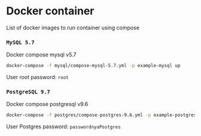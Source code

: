 # Docker container

List of docker images to run container using compose

### `MySQL 5.7`

Docker compose mysql v5.7 

```bash
docker-compose -f mysql/compose-mysql-5.7.yml -p example-mysql up
```

User root password: `root`

### `PostgreSQL 9.7`

Docker compose postgresql v9.6

```bash
docker-compose -f postgres/compose-postgres-9.6.yml -p example-postgres up
```

User Postgres password: `passwordnyaPostgres`

